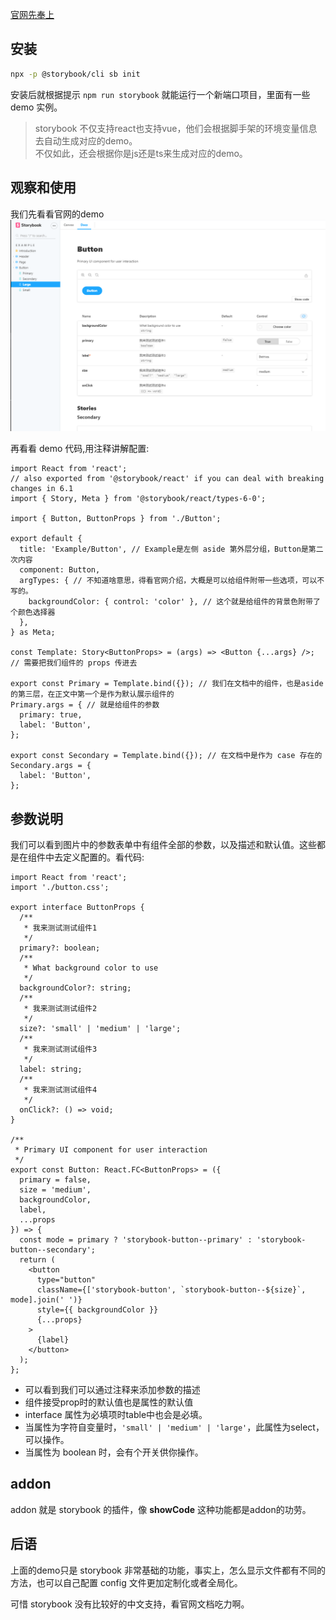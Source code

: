 [官网先奉上](https://storybook.js.org/)


## 安装
```sh
npx -p @storybook/cli sb init
```
安装后就根据提示 `npm run storybook` 就能运行一个新端口项目，里面有一些 demo 实例。  

> storybook 不仅支持react也支持vue，他们会根据脚手架的环境变量信息去自动生成对应的demo。  
不仅如此，还会根据你是js还是ts来生成对应的demo。

## 观察和使用

我们先看看官网的demo  
![storybook](../../../../public/react-hooks/storybook1.png)

再看看 demo 代码,用注释讲解配置:
```tsx
import React from 'react';
// also exported from '@storybook/react' if you can deal with breaking changes in 6.1
import { Story, Meta } from '@storybook/react/types-6-0';

import { Button, ButtonProps } from './Button';

export default {
  title: 'Example/Button', // Example是左侧 aside 第外层分组，Button是第二次内容
  component: Button,
  argTypes: { // 不知道啥意思，得看官网介绍，大概是可以给组件附带一些选项，可以不写的。
    backgroundColor: { control: 'color' }, // 这个就是给组件的背景色附带了个颜色选择器
  },
} as Meta;

const Template: Story<ButtonProps> = (args) => <Button {...args} />; // 需要把我们组件的 props 传进去

export const Primary = Template.bind({}); // 我们在文档中的组件，也是aside的第三层，在正文中第一个是作为默认展示组件的
Primary.args = { // 就是给组件的参数
  primary: true,
  label: 'Button',
};

export const Secondary = Template.bind({}); // 在文档中是作为 case 存在的
Secondary.args = {
  label: 'Button',
};
```

## 参数说明
我们可以看到图片中的参数表单中有组件全部的参数，以及描述和默认值。这些都是在组件中去定义配置的。看代码:
```tsx
import React from 'react';
import './button.css';

export interface ButtonProps {
  /**
   * 我来测试测试组件1
   */
  primary?: boolean;
  /**
   * What background color to use
   */
  backgroundColor?: string;
  /**
   * 我来测试测试组件2
   */
  size?: 'small' | 'medium' | 'large';
  /**
   * 我来测试测试组件3
   */
  label: string;
  /**
   * 我来测试测试组件4
   */
  onClick?: () => void;
}

/**
 * Primary UI component for user interaction
 */
export const Button: React.FC<ButtonProps> = ({
  primary = false,
  size = 'medium',
  backgroundColor,
  label,
  ...props
}) => {
  const mode = primary ? 'storybook-button--primary' : 'storybook-button--secondary';
  return (
    <button
      type="button"
      className={['storybook-button', `storybook-button--${size}`, mode].join(' ')}
      style={{ backgroundColor }}
      {...props}
    >
      {label}
    </button>
  );
};

```

* 可以看到我们可以通过注释来添加参数的描述
* 组件接受prop时的默认值也是属性的默认值
* interface 属性为必填项时table中也会是必填。
* 当属性为字符自变量时，`'small' | 'medium' | 'large'`，此属性为select，可以操作。
* 当属性为 boolean 时，会有个开关供你操作。
 
## addon
addon 就是 storybook 的插件，像 **showCode** 这种功能都是addon的功劳。

## 后语
上面的demo只是 storybook 非常基础的功能，事实上，怎么显示文件都有不同的方法，也可以自己配置 config 文件更加定制化或者全局化。

可惜 storybook 没有比较好的中文支持，看官网文档吃力啊。